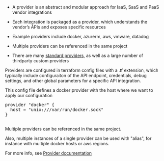 

* A provider is an abstract and modular approach for IaaS, SaaS and PaaS vendor integrations

* Each integration is packaged as a provider, which understands the vendor’s APIs and exposes specific resources

* Example providers include docker, azurerm, aws, vmware, datadog

* Multiple providers can be referenced in the same project

* There are many [standard providers](https://www.terraform.io/docs/providers/index.html), as well as a large number of thirdparty custom providers

Providers are configured in terraform config files with a .tf extension, which typically include configuraiton of the API endpoint, credentials, debug settings, and other global parameters for a specific API integration.

This config file defines a docker provider with the host where we want to apply our configuration

<pre class="file" data-filename="main.tf" data-target="replace">provider "docker" {
  host = "unix:///var/run/docker.sock"
}

</pre>

Multiple providers can be referenced in the same project.

Also, multiple instances of a single provider can be used with "alias", for instance with multiple docker hosts or aws regions.

For more info, see [Provider documentation](https://www.terraform.io/docs/configuration/providers.html)
